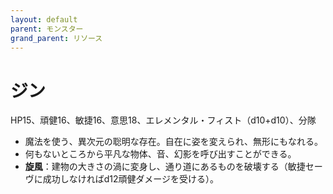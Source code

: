 ```yaml
---
layout: default
parent: モンスター
grand_parent: リソース
---
```


# ジン

HP15、頑健16、敏捷16、意思18、エレメンタル・フィスト（d10+d10）、分隊

- 魔法を使う、異次元の聡明な存在。自在に姿を変えられ、無形にもなれる。
- 何もないところから平凡な物体、音、幻影を呼び出すことができる。
- **旋風**：建物の大きさの渦に変身し、通り道にあるものを破壊する（敏捷セーヴに成功しなければd12頑健ダメージを受ける）。
